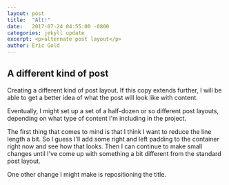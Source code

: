 ```yaml
---
layout: post
title:  "Alt!"
date:   2017-07-24 04:55:00 -0800
categories: jekyll update
excerpt: <p>alternate post layout</p>
author: Eric Gold
---
```



## A different kind of post

Creating a different kind of post layout. If this copy extends further, I will be able to get a better idea of what the post will look like with content.

Eventually, I might set up a set of a half-dozen or so different post layouts, depending on what type of content I'm including in the project.

The first thing that comes to mind is that I think I want to reduce the line length a bit. So I guess I'll add some right and left padding to the container right now and see how that looks. Then I can continue to make small changes until I've come up with something a bit different from the standard post layout. 

One other change I might make is repositioning the title.



